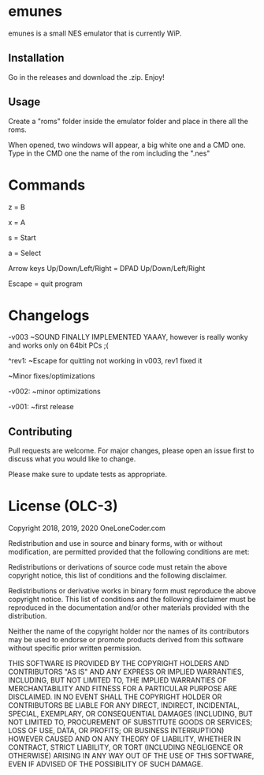 # emunes
emunes is a small NES emulator that is currently WiP.

## Installation
Go in the releases and download the .zip. Enjoy!

## Usage
Create a "roms" folder inside the emulator folder and place in there all the roms.

When opened, two windows will appear, a big white one and a CMD one. Type in the CMD one the name of the rom including the ".nes"

# Commands
z = B

x = A

s = Start

a = Select

Arrow keys Up/Down/Left/Right = DPAD Up/Down/Left/Right

Escape = quit program

# Changelogs
-v003
~SOUND FINALLY IMPLEMENTED YAAAY, however is really wonky and works only on 64bit PCs ;(

^rev1:
~Escape for quitting not working in v003, rev1 fixed it

~Minor fixes/optimizations

-v002:
~minor optimizations

-v001:
~first release

## Contributing
Pull requests are welcome. For major changes, please open an issue first to discuss what you would like to change.

Please make sure to update tests as appropriate.

# License (OLC-3)
Copyright 2018, 2019, 2020 OneLoneCoder.com

Redistribution and use in source and binary forms, with or without modification, are permitted provided that the following conditions are met:

Redistributions or derivations of source code must retain the above copyright notice, this list of conditions and the following disclaimer.

Redistributions or derivative works in binary form must reproduce the above copyright notice. This list of conditions and the following disclaimer must be reproduced in the documentation and/or other materials provided with the distribution.

Neither the name of the copyright holder nor the names of its contributors may be used to endorse or promote products derived from this software without specific prior written permission.

THIS SOFTWARE IS PROVIDED BY THE COPYRIGHT HOLDERS AND CONTRIBUTORS "AS IS" AND ANY EXPRESS OR IMPLIED WARRANTIES, INCLUDING, BUT NOT LIMITED TO, THE IMPLIED WARRANTIES OF MERCHANTABILITY AND FITNESS FOR A PARTICULAR PURPOSE ARE DISCLAIMED. IN NO EVENT SHALL THE COPYRIGHT HOLDER OR CONTRIBUTORS BE LIABLE FOR ANY DIRECT, INDIRECT, INCIDENTAL, SPECIAL, EXEMPLARY, OR CONSEQUENTIAL DAMAGES (INCLUDING, BUT NOT LIMITED TO, PROCUREMENT OF SUBSTITUTE GOODS OR SERVICES; LOSS OF USE, DATA, OR PROFITS; OR BUSINESS INTERRUPTION) HOWEVER CAUSED AND ON ANY THEORY OF LIABILITY, WHETHER IN CONTRACT, STRICT LIABILITY, OR TORT (INCLUDING NEGLIGENCE OR OTHERWISE) ARISING IN ANY WAY OUT OF THE USE OF THIS SOFTWARE, EVEN IF ADVISED OF THE POSSIBILITY OF SUCH DAMAGE.

